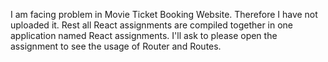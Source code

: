 I am facing problem in Movie Ticket Booking Website. Therefore I have not uploaded it. 
Rest all React assignments are compiled together in one application named React assignments.
I'll ask to please open the assignment to see the usage of Router and Routes. 
